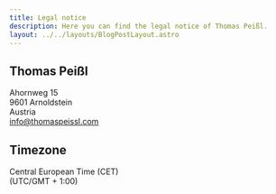 ```yaml
---
title: Legal notice
description: Here you can find the legal notice of Thomas Peißl.
layout: ../../layouts/BlogPostLayout.astro
---
```


## Thomas Peißl
Ahornweg 15  
9601 Arnoldstein  
Austria  
info@thomaspeissl.com

## Timezone
Central European Time (CET)  
(UTC/GMT + 1:00)
